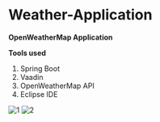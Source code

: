 # Weather-Application
**OpenWeatherMap Application**

**Tools used**

1. Spring Boot 
2. Vaadin 
3. OpenWeatherMap API
4. Eclipse IDE


![1](https://user-images.githubusercontent.com/75641530/108637138-f423d100-7491-11eb-8a7a-0508a80216d1.jpg)
![2](https://user-images.githubusercontent.com/75641530/108637141-f71ec180-7491-11eb-9ceb-1882b3c15664.jpg)
